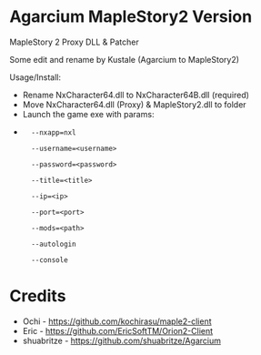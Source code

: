 # Agarcium MapleStory2 Version
MapleStory 2 Proxy DLL & Patcher

Some edit and rename by Kustale (Agarcium to MapleStory2)

Usage/Install:
- Rename NxCharacter64.dll to NxCharacter64B.dll (required)
- Move NxCharacter64.dll (Proxy) & MapleStory2.dll to folder
- Launch the game exe with params:
- 
        --nxapp=nxl
  
		--username=<username>
  
		--password=<password>
  
		--title=<title>
  
		--ip=<ip>
  
		--port=<port>
  
		--mods=<path>
  
		--autologin
  
		--console
  

# Credits

- Ochi - https://github.com/kochirasu/maple2-client
- Eric - https://github.com/EricSoftTM/Orion2-Client
- shuabritze - https://github.com/shuabritze/Agarcium

